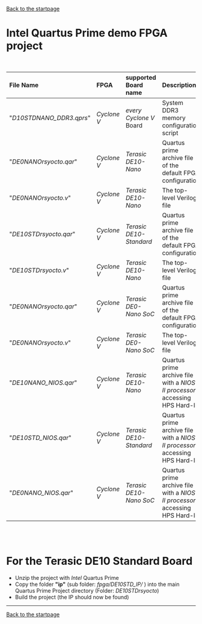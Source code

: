  [Back to the startpage](https://github.com/robseb/rsyocto)

# Intel Quartus Prime demo FPGA project 
<br>

| **File Name** | **FPGA** | **supported Board name** | **Description** | **Documentation** |
|:--|:--|:--|:--|:--|
|"*D10STDNANO_DDR3.qprs*" | *Cyclone V* | *every Cyclone V* Board | System DDR3 memory configuration script | - |
|"*DE0NANOrsyocto.qar*" | *Cyclone V* | *Terasic DE10-Nano* | Quartus prime archive file of the default FPGA configuration | [Info Papers](https://raw.githubusercontent.com/robseb/rsyocto/rsYocto-1.04/doc/symbols/DE10Nano_pinout.png) |
|"*DE0NANOrsyocto.v*" | *Cyclone V* | *Terasic DE10-Nano* | The top-level Verilog file | [Info Papers](https://raw.githubusercontent.com/robseb/rsyocto/rsYocto-1.04/doc/symbols/DE10Nano_pinout.png) |
|"*DE10STDrsyocto.qar*" | *Cyclone V* | *Terasic DE10-Standard* | Quartus prime archive file of the default FPGA configuration | [Info Papers](https://raw.githubusercontent.com/robseb/rsyocto/rsYocto-1.04/doc/symbols/symbols/DE10Std_pinout.png) |
|"*DE10STDrsyocto.v*" | *Cyclone V* | *Terasic DE10-Nano* | The top-level Verilog file | [Info Papers](https://raw.githubusercontent.com/robseb/rsyocto/rsYocto-1.04/doc/symbols/symbols/DE10Std_pinout.png) |
|"*DE0NANOrsyocto.qar*" | *Cyclone V* | *Terasic DE0-Nano SoC* | Quartus prime archive file of the default FPGA configuration | [Info Papers](https://raw.githubusercontent.com/robseb/rsyocto/rsYocto-1.04/doc/symbols/symbols/DE10Std_pinout.png) |
|"*DE0NANOrsyocto.v*" | *Cyclone V* | *Terasic DE0-Nano SoC* | The top-level Verilog file | [Info Papers](https://raw.githubusercontent.com/robseb/rsyocto/rsYocto-1.04/doc/symbols/symbols/DE10Std_pinout.png) |
|"*DE10NANO_NIOS.qar*" | *Cyclone V* | *Terasic DE10-Nano* | Quartus prime archive file with a *NIOS II processor* accessing HPS Hard-IP| [Guide](https://github.com/robseb/rsyocto/blob/rsYocto-1.04/doc/appSpecificGuides/4_NIOS2HPS.md) |
|"*DE10STD_NIOS.qar*" | *Cyclone V* | *Terasic DE10-Standard* | Quartus prime archive file with a *NIOS II processor* accessing HPS Hard-IP| [Guide](https://github.com/robseb/rsyocto/blob/rsYocto-1.04/doc/appSpecificGuides/4_NIOS2HPS.md) |
|"*DE0NANO_NIOS.qar*" | *Cyclone V* | *Terasic DE10-Nano SoC* | Quartus prime archive file with a *NIOS II processor* accessing HPS Hard-IP| [Guide](https://github.com/robseb/rsyocto/blob/rsYocto-1.04/doc/appSpecificGuides/4_NIOS2HPS.md) |
<br>
<br>

# For the Terasic DE10 Standard Board
* Unzip the project with *Intel* Quartus Prime
* Copy the folder **"ip"** (sub folder: *fpga/DE10STD_IP/* ) into the main Quartus Prime Project directory (Folder: *DE10STDrsyocto*)
* Build the project (the IP should now be found)


___
[Back to the startpage](https://github.com/robseb/rsyocto)
